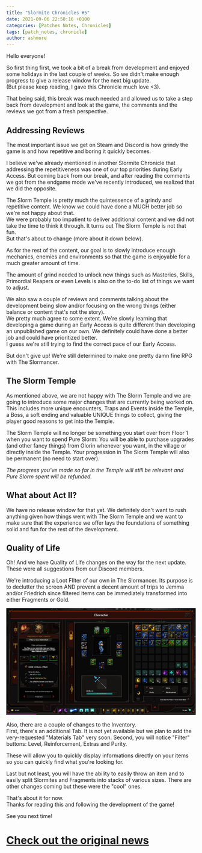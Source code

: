 ```yaml
---
title: "Slormite Chronicles #5"
date: 2021-09-06 22:50:16 +0100
categories: [Patches Notes, Chronicles]
tags: [patch_notes, chronicle]
author: ashmore
---
```

Hello everyone!  
  
So first thing first, we took a bit of a break from development and enjoyed some holidays in the last couple of weeks. So we didn't make enough progress to give a release window for the next big update.   
(But please keep reading, I gave this Chronicle much love <3).  
  
That being said, this break was much needed and allowed us to take a step back from development and look at the game, the comments and the reviews we got from a fresh perspective.  
  
Addressing Reviews
------------------

  
The most important issue we get on Steam and Discord is how grindy the game is and how repetitive and boring it quickly becomes.  
  
I believe we've already mentioned in another Slormite Chronicle that addressing the repetitiveness was one of our top priorities during Early Access. But coming back from our break, and after reading the comments we got from the endgame mode we've recently introduced, we realized that we did the opposite.   
  
The Slorm Temple is pretty much the quintessence of a grindy and repetitive content. We know we could have done a MUCH better job so we're not happy about that.  
We were probably too impatient to deliver additional content and we did not take the time to think it through. It turns out The Slorm Temple is not that fun.  
But that's about to change (more about it down below).  
  
As for the rest of the content, our goal is to slowly introduce enough mechanics, enemies and environments so that the game is enjoyable for a much greater amount of time.  
  
The amount of grind needed to unlock new things such as Masteries, Skills, Primordial Reapers or even Levels is also on the to-do list of things we want to adjust.  
  
We also saw a couple of reviews and comments talking about the development being slow and/or focusing on the wrong things (either balance or content that's not the story).  
We pretty much agree to some extent. We're slowly learning that developing a game during an Early Access is quite different than developing an unpublished game on our own. We definitely could have done a better job and could have prioritized better.  
I guess we're still trying to find the correct pace of our Early Access.  
  
But don't give up! We're still determined to make one pretty damn fine RPG with The Slormancer.  
  
  
The Slorm Temple
----------------

  
As mentioned above, we are not happy with The Slorm Temple and we are going to introduce some major changes that are currently being worked on. This includes more unique encounters, Traps and Events inside the Temple, a Boss, a soft ending and valuable UNIQUE things to collect, giving the player good reasons to get into the Temple.  
  
The Slorm Temple will no longer be something you start over from Floor 1 when you want to spend Pure Slorm: You will be able to purchase upgrades (and other fancy things) from Olorin whenever you want, in the village or directly inside the Temple. Your progression in The Slorm Temple will also be permanent (no need to start over).  
  
*The progress you've made so far in the Temple will still be relevant and Pure Slorm spent will be refunded.*  
  
What about Act II?
------------------

  
We have no release window for that yet. We definitely don't want to rush anything given how things went with The Slorm Temple and we want to make sure that the experience we offer lays the foundations of something solid and fun for the rest of the development.  
  
  
Quality of Life
---------------

  
Oh! And we have Quality of Life changes on the way for the next update. These were all suggestions from our Discord members.  
  
We're introducing a Loot FIlter of our own in The Slormancer. Its purpose is to declutter the screen AND prevent a decent amount of trips to Jemma and/or Friedrich since filtered items can be immediately transformed into either Fragments or Gold.   
  
![](/assets/patch_notes/7f53e0737c3324529a0c1d305473f70f0a13a073)  
  
Also, there are a couple of changes to the Inventory.   
First, there's an additional Tab. It is not yet available but we plan to add the very-requested "Materials Tab" very soon. Second, you will notice "Filter" buttons: Level, Reinforcement, Extras and Purity.   
  
These will allow you to quickly display informations directly on your items so you can quickly find what you're looking for.  
  
Last but not least, you will have the ability to easily throw an item and to easily split Slormites and Fragments into stacks of various sizes. There are other changes coming but these were the "cool" ones.  
  
That's about it for now.  
Thanks for reading this and following the development of the game!  
  
See you next time!  
  
  


# <a href="https://steamstore-a.akamaihd.net/news/externalpost/steam_community_announcements/4020014099103950593" target="_blank">Check out the original news</a>